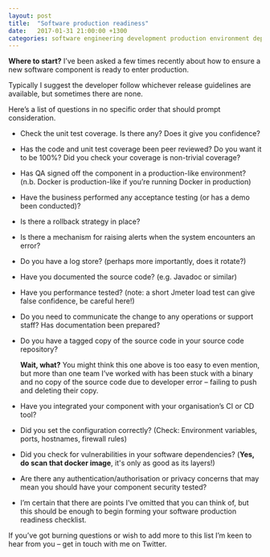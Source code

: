 ```yaml
---
layout: post
title:  "Software production readiness"
date:   2017-01-31 21:00:00 +1300
categories: software engineering development production environment deployment testing release releng
---
```

**Where to start?**
I’ve been asked a few times recently about how to ensure a new software component is ready to enter production.

Typically I suggest the developer follow whichever release guidelines are available, but sometimes there are none.

Here’s a list of questions in no specific order that should prompt consideration.

- Check the unit test coverage. Is there any? Does it give you confidence?
- Has the code and unit test coverage been peer reviewed? Do you want it to be 100%? Did you check your coverage is non-trivial coverage?
- Has QA signed off the component in a production-like environment? (n.b. Docker is production-like if you’re running Docker in production)
- Have the business performed any acceptance testing (or has a demo been conducted)?
- Is there a rollback strategy in place?
- Is there a mechanism for raising alerts when the system encounters an error?
- Do you have a log store? (perhaps more importantly, does it rotate?)
- Have you documented the source code? (e.g. Javadoc or similar)
- Have you performance tested? (note: a short Jmeter load test can give false confidence, be careful here!)
- Do you need to communicate the change to any operations or support staff? Has documentation been prepared?
- Do you have a tagged copy of the source code in your source code repository?

  **Wait, what?** You might think this one above is too easy to even mention, but more than one team I’ve worked with has been stuck with a binary and no copy of the source code due to developer error – failing to push and deleting their copy.
- Have you integrated your component with your organisation’s CI or CD tool?
- Did you set the configuration correctly? (Check: Environment variables, ports, hostnames, firewall rules)
- Did you check for vulnerabilities in your software dependencies? (**Yes, do scan that docker image**, it's only as good as its layers!)
- Are there any authentication/authorisation or privacy concerns that may mean you should have your component security tested?
- I’m certain that there are points I’ve omitted that you can think of, but this should be enough to begin forming your software production readiness checklist.

If you’ve got burning questions or wish to add more to this list I’m keen to hear from you – get in touch with me on Twitter.
